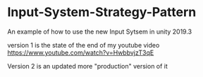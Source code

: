 # Input-System-Strategy-Pattern
An example of how to use the new Input Sytsem in unity 2019.3


version 1 is the state of the end of my youtube video
https://www.youtube.com/watch?v=HwbbvjzT3qE

Version 2 is an updated more "production" version of it
